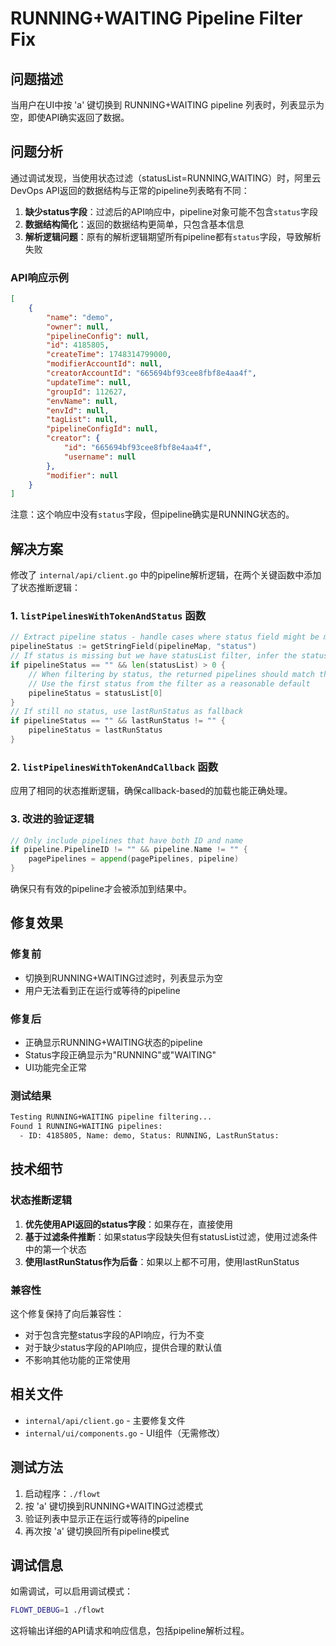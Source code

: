 # RUNNING+WAITING Pipeline Filter Fix

## 问题描述

当用户在UI中按 'a' 键切换到 RUNNING+WAITING pipeline 列表时，列表显示为空，即使API确实返回了数据。

## 问题分析

通过调试发现，当使用状态过滤（statusList=RUNNING,WAITING）时，阿里云DevOps API返回的数据结构与正常的pipeline列表略有不同：

1. **缺少status字段**：过滤后的API响应中，pipeline对象可能不包含`status`字段
2. **数据结构简化**：返回的数据结构更简单，只包含基本信息
3. **解析逻辑问题**：原有的解析逻辑期望所有pipeline都有`status`字段，导致解析失败

### API响应示例

```json
[
    {
        "name": "demo",
        "owner": null,
        "pipelineConfig": null,
        "id": 4185805,
        "createTime": 1748314799000,
        "modifierAccountId": null,
        "creatorAccountId": "665694bf93cee8fbf8e4aa4f",
        "updateTime": null,
        "groupId": 112627,
        "envName": null,
        "envId": null,
        "tagList": null,
        "pipelineConfigId": null,
        "creator": {
            "id": "665694bf93cee8fbf8e4aa4f",
            "username": null
        },
        "modifier": null
    }
]
```

注意：这个响应中没有`status`字段，但pipeline确实是RUNNING状态的。

## 解决方案

修改了 `internal/api/client.go` 中的pipeline解析逻辑，在两个关键函数中添加了状态推断逻辑：

### 1. `listPipelinesWithTokenAndStatus` 函数

```go
// Extract pipeline status - handle cases where status field might be missing
pipelineStatus := getStringField(pipelineMap, "status")
// If status is missing but we have statusList filter, infer the status
if pipelineStatus == "" && len(statusList) > 0 {
    // When filtering by status, the returned pipelines should match the filter
    // Use the first status from the filter as a reasonable default
    pipelineStatus = statusList[0]
}
// If still no status, use lastRunStatus as fallback
if pipelineStatus == "" && lastRunStatus != "" {
    pipelineStatus = lastRunStatus
}
```

### 2. `listPipelinesWithTokenAndCallback` 函数

应用了相同的状态推断逻辑，确保callback-based的加载也能正确处理。

### 3. 改进的验证逻辑

```go
// Only include pipelines that have both ID and name
if pipeline.PipelineID != "" && pipeline.Name != "" {
    pagePipelines = append(pagePipelines, pipeline)
}
```

确保只有有效的pipeline才会被添加到结果中。

## 修复效果

### 修复前
- 切换到RUNNING+WAITING过滤时，列表显示为空
- 用户无法看到正在运行或等待的pipeline

### 修复后
- 正确显示RUNNING+WAITING状态的pipeline
- Status字段正确显示为"RUNNING"或"WAITING"
- UI功能完全正常

### 测试结果

```bash
Testing RUNNING+WAITING pipeline filtering...
Found 1 RUNNING+WAITING pipelines:
  - ID: 4185805, Name: demo, Status: RUNNING, LastRunStatus: 
```

## 技术细节

### 状态推断逻辑

1. **优先使用API返回的status字段**：如果存在，直接使用
2. **基于过滤条件推断**：如果status字段缺失但有statusList过滤，使用过滤条件中的第一个状态
3. **使用lastRunStatus作为后备**：如果以上都不可用，使用lastRunStatus

### 兼容性

这个修复保持了向后兼容性：
- 对于包含完整status字段的API响应，行为不变
- 对于缺少status字段的API响应，提供合理的默认值
- 不影响其他功能的正常使用

## 相关文件

- `internal/api/client.go` - 主要修复文件
- `internal/ui/components.go` - UI组件（无需修改）

## 测试方法

1. 启动程序：`./flowt`
2. 按 'a' 键切换到RUNNING+WAITING过滤模式
3. 验证列表中显示正在运行或等待的pipeline
4. 再次按 'a' 键切换回所有pipeline模式

## 调试信息

如需调试，可以启用调试模式：

```bash
FLOWT_DEBUG=1 ./flowt
```

这将输出详细的API请求和响应信息，包括pipeline解析过程。 